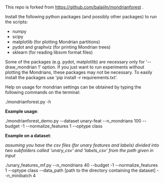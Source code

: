 This repo is forked from https://github.com/balajiln/mondrianforest .

Install the following python packages 
(and possibly other packages) to run the scripts:

* numpy
* scipy
* matplotlib (for plotting Mondrian partitions)
* pydot and graphviz (for printing Mondrian trees)
* sklearn (for reading libsvm format files)

Some of the packages (e.g. pydot, matplotlib) are necessary only for '--draw_mondrian 1' option. If you just want to run experiments
without plotting the Mondrians, these packages may not be necessary.
To easily install the packages use 'pip install -r requirements.txt'.

Help on usage for mondrian settings can be obtained by typing the following commands on the terminal:

./mondrianforest.py -h

**Example usage**:

./mondrianforest_demo.py --dataset unary-feat --n_mondrians 100 --budget -1 --normalize_features 1 --optype class

**Example on a dataset**:

*assuming you have the csv files (for unary features and labels) divided into two subfolders called 'unary_csv' and 'labels_csv' from the path given in input*

./unary_features_mf.py --n_mondrians 40 --budget -1 --normalize_features 1 --optype class --data_path [path to the directory containing the dataset] --n_minibatch 4

